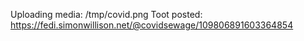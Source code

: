 Uploading media: /tmp/covid.png
Toot posted: https://fedi.simonwillison.net/@covidsewage/109806891603364854

